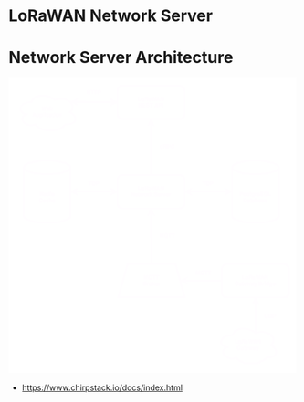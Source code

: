 # LoRaWAN Network Server

# Network Server Architecture

![Network Server Architecture](../assets/NetworkServerArchitecture_Transparent.png)

- https://www.chirpstack.io/docs/index.html